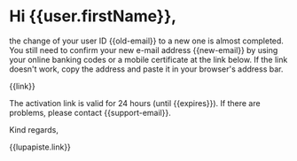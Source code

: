 # Hi {{user.firstName}},

the change of your user ID {{old-email}} to a new one is almost completed. You still need to confirm your new e-mail address {{new-email}} by using your online banking codes or a mobile certificate at the link below. If the link doesn't work, copy the address and paste it in your browser's address bar.

{{link}}

The activation link is valid for 24 hours (until {{expires}}). If there are problems, please contact {{support-email}}.


Kind regards,

{{lupapiste.link}}
